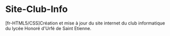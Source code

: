 # Site-Club-Info
[fr-HTML5/CSS]Création et mise à jour du site internet du club informatique du lycée Honoré d'Urfé de Saint Etienne.
